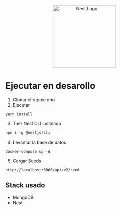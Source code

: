 <p align="center">
  <a href="http://nestjs.com/" target="blank"><img src="https://nestjs.com/img/logo-small.svg" width="200" alt="Nest Logo" /></a>
</p>

# Ejecutar en desarollo

1. Clonar el repositorio
2. Ejecutar
```
yarn install
```
3. Tner Nest CLI instalado
```
npm i -g @nestjs/cli
```
4. Levantar la base de datos
```
docker-compose up -d
```

5. Cargar Seeds
```
http://localhost:3000/api/v2/seed
```



## Stack usado

* MongoDB
* Nest

